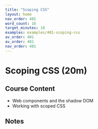 ```yaml
---
title: "Scoping CSS"
layout: home
nav_order: 401
word_count: 16
target_minutes: 10
examples: examples/401-scoping-css
av_order: 401
av_order: 401
nav_order: 401
---
```

# Scoping CSS (20m)

## Course Content

- Web components and the shadow DOM
- Working with scoped CSS

## Notes













